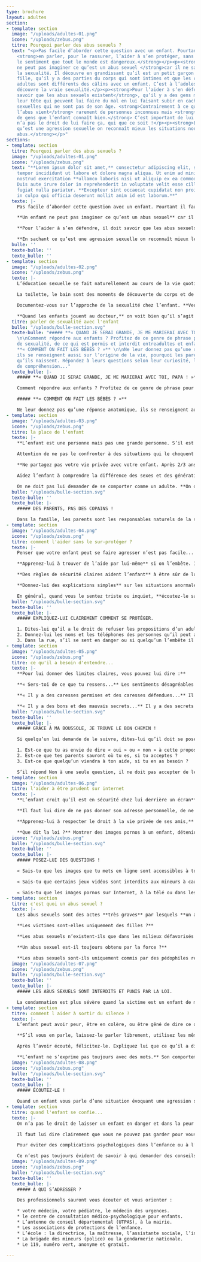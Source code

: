 ```yaml
---
type: brochure
layout: adultes
section:
- template: section
  image: "/uploads/adultes-01.png"
  icone: "/uploads/zebus.png"
  titre: Pourquoi parler des abus sexuels ?
  text: "<p>Pas facile d’aborder cette question avec un enfant. Pourtant il faut lui
    <strong>en parler, pour le rassurer, l’aider à s’en protéger, sans lui donner
    le sentiment que tout le monde est dangereux.</strong></p><p><strong>Un enfant
    ne peut pas imaginer ce qu’est un abus sexuel </strong>car il ne sait pas ce qu’est
    la sexualité. Il découvre en grandissant qu’il est un petit garçon ou une petite
    fille, qu’il y a des parties du corps qui sont intimes et que les câlins entre
    adultes sont différents des câlins avec un enfant. C’est à l’adolescence qu’il
    découvre la vraie sexualité.</p><p><strong>Pour l’aider à s’en défendre, il doit
    savoir que les abus sexuels existent</strong>, qu’il y a des gens malades dans
    leur tête qui peuvent lui faire du mal en lui faisant subir en cachette des caresses
    sexuelles qui ne sont pas de son âge. <strong>Contrairement à ce que l’on croit,
    l’abus vient</strong> rarement de personnes inconnues mais <strong>généralement
    de gens que l’enfant connaît bien.</strong> C’est important de lui expliquer qu’on
    n’a pas le droit de lui faire ça, qui que ce soit !</p><p><strong>En sachant ce
    qu’est une agression sexuelle on reconnaît mieux les situations normales et les
    abus.</strong></p>"
sections:
- template: section
  titre: Pourquoi parler des abus sexuels ?
  image: "/uploads/adultes-01.png"
  icone: "/uploads/zebus.png"
  text: "**Lorem ipsum dolor sit amet,** consectetur adipiscing elit, sed do eiusmod
    tempor incididunt ut labore et dolore magna aliqua. Ut enim ad minim veniam, quis
    nostrud exercitation **ullamco laboris nisi ut aliquip ex ea commodo consequat.**
    Duis aute irure dolor in reprehenderit in voluptate velit esse cillum dolore eu
    fugiat nulla pariatur. **Excepteur sint occaecat cupidatat non proident, sunt
    in culpa qui officia deserunt mollit anim id est laborum.**"
  texte: |-
    Pas facile d’aborder cette question avec un enfant. Pourtant il faut lui **en parler, pour le rassurer, l’aider à s’en protéger, sans lui donner le sentiment que tout le monde est dangereux.**

    **Un enfant ne peut pas imaginer ce qu’est un abus sexuel** car il ne sait pas ce qu’est la sexualité. Il découvre en grandissant qu’il est un petit garçon ou une petite fille, qu’il y a des parties du corps qui sont intimes et que les câlins entre adultes sont différents des câlins avec un enfant. C’est à l’adolescence qu’il découvre la vraie sexualité.

    **Pour l’aider à s’en défendre, il doit savoir que les abus sexuels existent,** qu’il y a des gens malades dans leur tête qui peuvent lui faire du mal en lui faisant subir en cachette des caresses sexuelles qui ne sont pas de son âge. **Contrairement à ce que l’on croit, l’abus vient** rarement de personnes inconnues mais **généralement de gens que l’enfant connaît bien.** C’est important de lui expliquer qu’on n’a pas le droit de lui faire ça, qui que ce soit !

    **En sachant ce qu’est une agression sexuelle on reconnaît mieux les situations normales et les abus.**
  bulle: ''
  texte-bulle: ''
  texte_bulle: ''
- template: section
  image: "/uploads/adultes-02.png"
  icone: "/uploads/zebus.png"
  texte: |-
    L’éducation sexuelle se fait naturellement au cours de la vie quotidienne. **Laissez-le poser des questions, demandez-lui ce qu’il imagine.**

    La toilette, le bain sont des moments de découverte du corps et de la différence des sexes. C’est normal qu’un enfant soit curieux, cela l’intéresse, **essayez de lui répondre sans gêne !** Expliquez-lui comment son corps fonctionne, que son corps lui appartient, qu’il a droit au respect et à la protection des adultes. Adaptez vos réponses à son âge.

    Documentez-vous sur l’approche de la sexualité chez l’enfant. **Vers 4/5 ans, expliquez-lui que son sexe est un endroit privé,** qu’il ne doit pas le montrer ou le toucher tout le temps, même si c’est agréable. On doit le laver tout seul et on ne s’en sert vraiment que quand on est grand et amoureux...

    **Quand les enfants jouent au docteur,** on voit bien qu’il s’agit d’une curiosité normale si l’ambiance est celle d’un jeu et s’il n’y a ni contrainte ni violence. **Il faut s’inquiéter si un enfant en force un autre et l’oblige à se déshabiller** en prétextant que c’est un jeu.
  titre: parler de sexualité avec l'enfant
  bulle: "/uploads/bulle-section.svg"
  texte-bulle: "##### **« QUAND JE SERAI GRANDE, JE ME MARIERAI AVEC TOI, PAPA ! »**
    \n\nComment répondre aux enfants ? Profitez de ce genre de phrase pour parler
    de sexualité, de ce qui est permis et interdit entreadultes et enfants. \n\n#####
    **« COMMENT ON FAIT LES BÉBÉS ? »** \n\nNe leur donnez pas qu’une réponse anatomique,
    ils se renseignent aussi sur l’origine de la vie, pourquoi les parents ont voulu
    qu’ils naissent. Répondez à leurs questions selon leur curiosité, leur niveau
    de compréhension..."
  texte_bulle: |-
    ##### **« QUAND JE SERAI GRANDE, JE ME MARIERAI AVEC TOI, PAPA ! »**

    Comment répondre aux enfants ? Profitez de ce genre de phrase pour parler de sexualité, de ce qui est permis et interdit entre adultes et enfants.

    ##### **« COMMENT ON FAIT LES BÉBÉS ? »**

    Ne leur donnez pas qu’une réponse anatomique, ils se renseignent aussi sur l’origine de la vie, pourquoi les parents ont voulu qu’ils naissent. Répondez à leurs questions selon leur curiosité, leur niveau de compréhension...
- template: section
  image: "/uploads/adultes-03.png"
  icone: "/uploads/zebus.png"
  titre: la place de l'enfant
  texte: |-
    **L’enfant est une personne mais pas une grande personne. S’il est curieux du monde des adultes il ne le comprend pas toujours.**

    Attention de ne pas le confronter à des situations qui le choquent : les disputes entre adultes, les images violentes, la nudité. Ça peut l’impressionner et lui faire peur.

    **Ne partagez pas votre vie privée avec votre enfant. Après 2/3 ans, ne vous montrez plus tout nu devant lui.**

    Aidez l’enfant à comprendre la différence des sexes et des générations. Vous pouvez lui parler de la nature, des âges de la vie, des personnes de sa famille : les papas, les mamans, les frères et sœurs, les grands-parents, les beaux-pères, les belles-mères, les demi-frères et les demi-sœurs... les plus jeunes, les plus grands, les ados et les bébés. Si chacun a sa place, l’enfant comprend que chaque âge a ses plaisirs : jouer, travailler à l’école, sortir avec ses copains, avoir un amoureux ou une amoureuse.

    On ne doit pas lui demander de se comporter comme un adulte. **On doit le respecter en tant qu’enfant. Ainsi, il pourra plus facilement savoir ce qui est normal et ce qui ne l’est pas.**
  bulle: "/uploads/bulle-section.svg"
  texte-bulle: ''
  texte_bulle: |-
    ##### DES PARENTS, PAS DES COPAINS !

    Dans la famille, les parents sont les responsables naturels de la santé et de la sécurité de leur enfant. Ils transmettent les valeurs auxquelles ils croient. Ce sont des exemples pour l’enfant, dans leurs paroles et dans leurs comportements. C’est avec eux qu’il apprend le vivre-ensemble.
- template: section
  image: "/uploads/adultes-04.png"
  icone: "/uploads/zebus.png"
  titre: comment l'aider sans le sur-protéger ?
  texte: |-
    Penser que votre enfant peut se faire agresser n’est pas facile... mais **il aura moins peur s’il sait quoi faire.**

    **Apprenez-lui à trouver de l’aide par lui-même** si on l’embête. Il ne doit pas parler aux inconnus et il doit refuser de les suivre. Il doit oser en parler si quelqu’un veut toucher son sexe même si c’est quelqu’un qu’il connaît bien.

    **Des règles de sécurité claires aident l’enfant** à être sûr de lui et indépendant : il peut alors rester spontané et affectueux.

    **Donnez-lui des explications simples** sur les situations anormales ou dangereuses. Parlez-lui, par exemple, de la différence entre quelqu’un qui lui fait des caresses en secret et quelqu’un qui le prend dans ses bras devant tout lemonde. **Dites-lui qu’il peut dire " non " ou changer d’avis** si un jeu dérape, si ça va trop loin ou s’il a un doute.

    En général, quand vous le sentez triste ou inquiet, **écoutez-le sans reproche pour lui montrer votre confiance.** Intéressez-vous à son point de vue, à ce qu’il pense. **S’il n’a pas peur d’être grondé ou que l’on se moque de lui, il osera parler de ce qui le tracasse.**
  bulle: "/uploads/bulle-section.svg"
  texte-bulle: ''
  texte_bulle: |-
    ##### EXPLIQUEZ-LUI CLAIREMENT COMMENT SE PROTÉGER.

    1. Dites-lui qu’il a le droit de refuser les propositions d’un adulte ou d’un grand même s’il le connaît bien, que ce n’est pas malpoli et que vous ne le  gronderez pas.
    2. Donnez-lui les noms et les téléphones des personnes qu’il peut appeler en cas de problème.
    3. Dans la rue, s’il se sent en danger ou si quelqu’un l’embête il peut trouver refuge dans le magasin le plus proche ou se faire accompagner par un copain.
- template: section
  image: "/uploads/adultes-05.png"
  icone: "/uploads/zebus.png"
  titre: ce qu'il a besoin d'entendre...
  texte: |-
    **Pour lui donner des limites claires, vous pouvez lui dire :**

    **« Sers-toi de ce que tu ressens...** Les sentiments désagréables ou bizarres t’avertissent que quelque chose ne va pas. Tu peux te fier à ce que tu ressens. Tu ne dois pas hésiter à te confier à des adultes jusqu’à ce qu’on te croie... »

    **« Il y a des caresses permises et des caresses défendues...** Il y a des caresses qui font plaisir et qui sont agréables mais il y en a d’autres qui sont bizarres, qui font peur. Les adultes n’ont pas le droit de passer la main sous tes vêtements et s’approcher de ton sexe, de toucher tes seins ou tes fesses ! »

    **« Il y a des bons et des mauvais secrets...** Il y a des secrets qu’on aime partager, et qu’on fait pour jouer. Les enfants ne devraient pas avoir des secrets lourds à porter. Si on t’impose un secret, qu’on te menace ou qu’on te fait du chantage, il faut que tu en parles à quelqu’un, même si tu avais promis de ne rien dire au début ! »
  bulle: "/uploads/bulle-section.svg"
  texte-bulle: ''
  texte_bulle: |-
    ##### GRÂCE À MA BOUSSOLE, JE TROUVE LE BON CHEMIN !

    Si quelqu’un lui demande de le suivre, dites-lui qu’il doit se poser ces trois questions :

    1. Est-ce que tu as envie de dire « oui » ou « non » à cette proposition ?
    2. Est-ce que tes parents sauront où tu es, si tu acceptes ?
    3. Est-ce que quelqu’un viendra à ton aide, si tu en as besoin ?

    S’il répond Non à une seule question, il ne doit pas accepter de le suivre.
- template: section
  image: "/uploads/adultes-06.png"
  titre: l'aider à être prudent sur internet
  texte: |-
    **L’enfant croit qu’il est en sécurité chez lui derrière un écran** et qu’il connaît ceux avec qui il communique, mais il peut entrer en contact avec des gens malveillants. Expliquez-lui qu’il existe des pièges, des faux-amis, des arnaques, des images pornos et des pédophiles...

    **Il faut lui dire de ne pas donner son adresse personnelle, de ne pas accepter d’invitation secrète, qu’il ne doit pas accepter de se montrer nu devant un écran.** Il doit savoir que les textes et les images qu’il envoie, même en conversation privée, peuvent être filmés et récupérés pour se moquer de lui ou le racketter.

    **Apprenez-lui à respecter le droit à la vie privée de ses amis,** à ne pas diffuser leurs photos ou leurs paroles sans leur autorisation. Parlez avec lui de ses amis et contacts sur Internet. Dites-lui d’être prudent, de ne pas communiquer avec des gens qu’il ne connaît pas et de vous parler s’il y a un problème.

    **Que dit la loi ?** Montrer des images pornos à un enfant, détenir ou diffuser des images pédophiles impliquant des jeunes de moins de 18 ans est interdit et puni sévèrement.
  icone: "/uploads/zebus.png"
  bulle: "/uploads/bulle-section.svg"
  texte-bulle: ''
  texte_bulle: |-
    ##### POSEZ-LUI DES QUESTIONS !

    « Sais-tu que les images que tu mets en ligne sont accessibles à tous et peuvent être utilisées contre toi ? »

    « Sais-tu que certains jeux vidéos sont interdits aux mineurs à cause de leurs contenus sexuels et qu’ils donnent l’exemple de la prostitution ? »

    « Sais-tu que les images pornos sur Internet, à la télé ou dans les jeux vidéos ne reflètent pas toujours la vraie sexualité ? »
- template: section
  titre: c'est quoi un abus sexuel ?
  texte: |-
    Les abus sexuels sont des actes **très graves** par lesquels **un adulte ou un plus grand,** pour son plaisir, **oblige un enfant à un acte sexuel qui n’est pas de son âge.** C’est un abus de pouvoir, c’est une agression. Les agressions sexuelles ou « abus sexuels » sont : l’exhibitionnisme, l’initiation sexuelle avec  des images pornos, les attouchements, le viol. Utiliser la nudité de l’enfant pour des images pédo-pornographiques ou prostituer des enfants pour de l’argent sont aussi des abus sexuels.

    **Les victimes sont-elles uniquement des filles ?**                                                 NON ! Les garçons aussi en sont victimes.

    **Les abus sexuels n’existent-ils que dans les milieux défavorisés ?**                  NON ! Toutes les classes sociales sont concernées.

    **Un abus sexuel est-il toujours obtenu par la force ?**                                         NON ! Il est très souvent obtenu par la séduction, des cadeaux, du chantage, le plus souvent en exigeant le secret.

    **Les abus sexuels sont-ils uniquement commis par des pédophiles rencontrés dans la rue ?**                                                                                                            NON ! Ces actes sont commis le plus souvent par des hommes proches de l’enfant, même parfois par des adolescents dans le cadre familial ou éducatif. On parle d’inceste pour les abus commis par un membre de la famille (par exemple : père, beau-père, frère, cousin, oncle, grand-père).
  image: "/uploads/adultes-07.png"
  icone: "/uploads/zebus.png"
  bulle: "/uploads/bulle-section.svg"
  texte-bulle: ''
  texte_bulle: |-
    ##### LES ABUS SEXUELS SONT INTERDITS ET PUNIS PAR LA LOI.

    La condamnation est plus sévère quand la victime est un enfant de moins de 15 ans ou si l’agresseur est un parent ou un éducateur qui est une personne ayant autorité sur l’enfant. Pour un crime de viol elle peut aller jusqu’à 20 ans de prison et 150 000 euros d’amende. Pour les agresseurs ou les gens qui ressentent des pulsions pédophiles, il existe des consultations spécialisées pour se soigner.
- template: section
  titre: comment l aider à sortir du silence ?
  texte: |-
    L’enfant peut avoir peur, être en colère, ou être gêné de dire ce qui lui arrive. Parfois, il peut penser que c’est lui qui a fait quelque chose de mal. Montrez-lui que vous lui faites confiance, il se confiera plus facilement.

    **S’il vous en parle, laissez-le parler librement, utilisez les mêmes mots que lui.** Soyez attentif à l’ambiance de ce qu’il décrit.

    Après l’avoir écouté, félicitez-le. Expliquez lui que ce qu’il a dit est important et qu’il a bien fait d’en parler. Dites-lui que ce n’est pas de sa faute à lui. Ensuite rappelez-lui pourquoi les abus sexuels sont interdits par la loi, que vous êtes là pour l’aider et que les adultes sont là pour le protéger. Dans tous les cas, n’hésitez pas à écrire ce qu’il vous a dit pour vous en souvenir.

    **L’enfant ne s’exprime pas toujours avec des mots.** Son comportement peut être évocateur d’abus sexuels. **Ça peut être un changement brutal dans sa manière d’être** (il n’est plus propre, il dort mal, il n’a plus faim ou il mange trop, il est triste et se dévalorise...) **ou des conduites sexuelles et des mots trop crus qui ne sont pas de son âge.** Parfois, il n’en parle pas tout de suite mais, d’un seul coup et sans raison, il refuse d’aller chez des amis, un voisin ou quelqu’un de la famille. C’est sa façon à lui d’envoyer un signal.
  image: "/uploads/adultes-08.png"
  icone: "/uploads/zebus.png"
  bulle: "/uploads/bulle-section.svg"
  texte-bulle: ''
  texte_bulle: |-
    ##### ÉCOUTEZ-LE !

    Quand un enfant vous parle d’une situation évoquant une agression sexuelle, il peut avoir du mal à vous parler des circonstances ou des personnes concernées. Écoutez-le sans le harceler de questions, sans chercher à avoir des détails tout de suite, sans paraître affolé.
- template: section
  titre: quand l'enfant se confie...
  texte: |-
    On n’a pas le droit de laisser un enfant en danger et dans la peur de parler ou la peur des représailles. **Si on sait qu’un enfant est en danger, on doit le signaler tout de suite pour que la situation s’arrête au plus vite.**

    Il faut lui dire clairement que vous ne pouvez pas garder pour vous des choses aussi graves. Dites-lui que vous allez veiller à ce que cela n’arrive plus pour qu’il soit en sécurité.

    Pour éviter des complications psychologiques dans l’enfance ou à l’âge adulte tout enfant victime d’agression sexuelle doit être vu rapidement par un médecin pour qu’il puisse l’examiner et voir comment il réagit à ce qu’il a subi.

    Ce n’est pas toujours évident de savoir à qui demander des conseils. Le plus compliqué est de faire le premier pas, surtout quand l’agresseur est quelqu’un de la famille. Inutile d’en parler à tout le monde pour respecter la pudeur de l’enfant mais osez en parler à quelqu’un de proche. Ça peut donner des pistes pour trouver de l’aide et vous réconforter... **ne vous découragez pas et surtout ne restez pas seul !**
  image: "/uploads/adultes-09.png"
  icone: "/uploads/zebus.png"
  bulle: "/uploads/bulle-section.svg"
  texte-bulle: ''
  texte_bulle: |-
    ##### À QUI S’ADRESSER ?

    Des professionnels sauront vous écouter et vous orienter :

    * votre médecin, votre pédiatre, le médecin des urgences.
    * le centre de consultation médico-psychologique pour enfants.
    * L’antenne du conseil départemental (UTPAS), à la mairie.
    * Les associations de protections de l’enfance.
    * L’école : la directrice, la maîtresse, l’assistante sociale, l’infirmière et le médecin scolaire.
    * La brigade des mineurs (police) ou la gendarmerie nationale.
    * Le 119, numéro vert, anonyme et gratuit.

---
```

